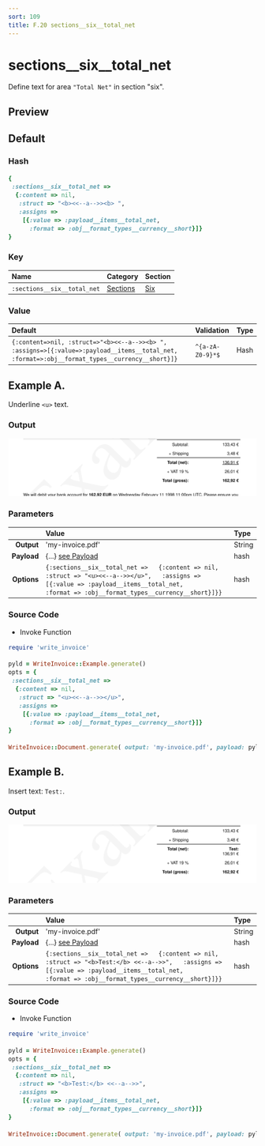 ```yaml
---
sort: 109
title: F.20 sections__six__total_net
---
```

# sections__six__total_net

Define text for area `"Total Net"` in section "six".


## Preview

<div >
    <canvas id='canvas' search=':sections__six__total_net' palette='option_detail'></canvas>
</div>
<script src="../assets/js/marker.js"></script>  

 
## Default

### Hash

```ruby
{
 :sections__six__total_net => 
  {:content => nil,
   :struct => "<b><<--a-->><b> ",
   :assigns => 
    [{:value => :payload__items__total_net,
      :format => :obj__format_types__currency__short}]}
} 
```

### Key

| **Name** | **Category** | **Section** |
| :--- | :--- | :--- |
| ```:sections__six__total_net``` |  [Sections](./#sections) | [Six](/sections/six) |

### Value



| **Default**| **Validation**| **Type** |
| :--- | :--- | :--- |
| ```{:content=>nil, :struct=>"<b><<--a-->><b> ", :assigns=>[{:value=>:payload__items__total_net, :format=>:obj__format_types__currency__short}]}``` | ```^{a-zA-Z0-9}*$``` | Hash |

## Example A.

Underline `<u>` text.

### Output

<img src="../assets/images/options/sections__six__total_net--a.png">



### Parameters

| | **Value** | **Type** |
|------:|:------|:------|
| **Output** | 'my-invoice.pdf' | String |
| **Payload** | {...} [see Payload](../payload) | hash |
| **Options** | ```{:sections__six__total_net =>   {:content => nil,   :struct => "<u><<--a-->></u>",   :assigns =>     [{:value => :payload__items__total_net,      :format => :obj__format_types__currency__short}]}}``` | hash |


### Source Code

* Invoke Function

```ruby
require 'write_invoice'
 
pyld = WriteInvoice::Example.generate()
opts = {
 :sections__six__total_net => 
  {:content => nil,
   :struct => "<u><<--a-->></u>",
   :assigns => 
    [{:value => :payload__items__total_net,
      :format => :obj__format_types__currency__short}]}
}
 
WriteInvoice::Document.generate( output: 'my-invoice.pdf', payload: pyld, options: opts )

```

## Example B.

Insert text: `Test:`.

### Output

<img src="../assets/images/options/sections__six__total_net--b.png">



### Parameters

| | **Value** | **Type** |
|------:|:------|:------|
| **Output** | 'my-invoice.pdf' | String |
| **Payload** | {...} [see Payload](../payload) | hash |
| **Options** | ```{:sections__six__total_net =>   {:content => nil,   :struct => "<b>Test:</b> <<--a-->>",   :assigns =>     [{:value => :payload__items__total_net,      :format => :obj__format_types__currency__short}]}}``` | hash |


### Source Code

* Invoke Function

```ruby
require 'write_invoice'
 
pyld = WriteInvoice::Example.generate()
opts = {
 :sections__six__total_net => 
  {:content => nil,
   :struct => "<b>Test:</b> <<--a-->>",
   :assigns => 
    [{:value => :payload__items__total_net,
      :format => :obj__format_types__currency__short}]}
}
 
WriteInvoice::Document.generate( output: 'my-invoice.pdf', payload: pyld, options: opts )

```

